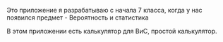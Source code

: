 Это приложение я разрабатываю с начала 7 класса, когда у нас появился предмет - Вероятность и статистика

В этом приложении есть калькулятор для ВиС, простой калькулятор.